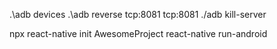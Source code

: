 
.\adb devices
.\adb reverse tcp:8081 tcp:8081
./adb kill-server

npx react-native init AwesomeProject
react-native run-android
